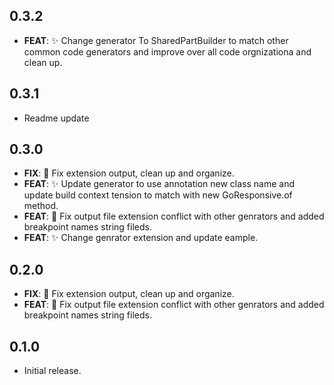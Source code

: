## 0.3.2

 - **FEAT**: :sparkles: Change generator To SharedPartBuilder to match other common code generators and improve over all code orgnizationa and clean up.

## 0.3.1

 - Readme update

## 0.3.0

 - **FIX**: :bug: Fix extension output, clean up and organize.
 - **FEAT**: :sparkles: Update generator to use annotation new class name and update build context tension to match with new GoResponsive.of method.
 - **FEAT**: :bug: Fix output file extension conflict with other genrators and added breakpoint names string fileds.
 - **FEAT**: :sparkles: Change genrator extension and update eample.

## 0.2.0

 - **FIX**: :bug: Fix extension output, clean up and organize.
 - **FEAT**: :bug: Fix output file extension conflict with other genrators and added breakpoint names string fileds.

## 0.1.0

* Initial release.
